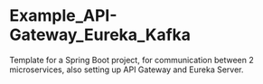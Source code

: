 # Example_API-Gateway_Eureka_Kafka
Template for a Spring Boot project, for communication between 2 microservices, also setting up API Gateway and Eureka Server.
